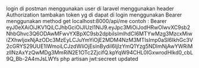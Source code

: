 login di postman menggunakan user di laravel 
menggunakan header Authorization
tambakan token yg di dapat di login menggunakan Bearer menggunakan method get localhost:8000/api/me
contoh : 
Bearer eyJ0eXAiOiJKV1QiLCJhbGciOiJIUzI1NiJ9.eyJpc3MiOiJodHRwOlwvXC9sb2NhbGhvc3Q6ODAwMFwvYXBpXC9sb2dpbiIsImlhdCI6MTYwMzg3MzcxMiwiZXhwIjoxNjAzODc3MzEyLCJuYmYiOjE2MDM4NzM3MTIsImp0aSI6IkhGc3V2cGRYS29UUE1lWmoiLCJzdWIiOjEsInBydiI6IjIzYmQ1Yzg5NDlmNjAwYWRiMzllNzAxYzQwMDg3MmRiN2E1OTc2ZjcifQ.kpYqW94CHL0IGxwrodHIkd0_cbL9Q_Bb-2A4mJsLWYs
php artisan jwt:secreet
updated
